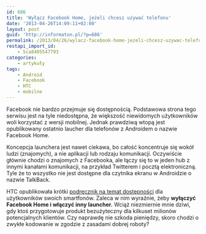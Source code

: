 ```yaml
---
id: 686
title: 'Wyłącz Facebook Home, jeżeli chcesz używać telefonu'
date: '2013-04-26T14:09:11+02:00'
layout: post
guid: 'http://informaton.pl/?p=686'
permalink: /2013/04/26/wylacz-facebook-home-jezeli-chcesz-uzywac-telefonu/
restapi_import_id:
    - 5ca8405547793
categories:
    - artykuły
tags:
    - Android
    - Facebook
    - HTC
    - mobilne
---
```


Facebook nie bardzo przejmuje się dostępnością. Podstawowa strona tego serwisu jest na tyle niedostępna, że większość niewidomych użytkowników woli korzystać z wersji mobilnej. Jednak prawdziwą wtopą jest opublikowany ostatnio laucher dla telefonów z Androidem o nazwie Facebook Home.

Koncepcja launchera jest nawet ciekawa, bo całość koncentruje się wokół ludzi (znajomych), a nie aplikacji lub rodzaju komunikacji. Oczywiście głównie chodzi o znajomych z Facebooka, ale łączy się to w jeden hub z innymi kanałami komunikacji, na przykład Twitterem i pocztą elektroniczną. Tyle że to wszystko nie jest dostępne dla czytnika ekranu w Androidzie o nazwie TalkBack.

HTC opublikowała krótki [podręcznik na temat dostępności](http://dl3.htc.com/pdf/HTC-First-Accessibility-Guide.pdf) dla użytkowników swoich smartfonów. Zaleca w nim wyraźnie, żeby **wyłączyć Facebook Home i włączyć inny launcher.** Wciąż niezmiernie mnie dziwi, gdy ktoś przygotowuje produkt bezużyteczny dla kilkuset milionów potencjalnych klientów. Czy naprawdę nie szkoda pieniędzy, skoro chodzi o zwykłe kodowanie w zgodzie z zasadami dobrej roboty?